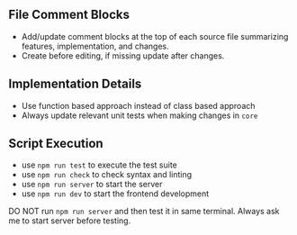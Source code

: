 ## File Comment Blocks
- Add/update comment blocks at the top of each source file summarizing features, implementation, and changes.
- Create before editing, if missing update after changes.

## Implementation Details
- Use function based approach instead of class based approach
- Always update relevant unit tests when making changes in `core`

## Script Execution
- use `npm run test` to execute the test suite
- use `npm run check` to check syntax and linting
- use `npm run server` to start the server
- use `npm run dev` to start the frontend development


DO NOT run `npm run server` and then test it in same terminal. Always ask me to start server before testing.